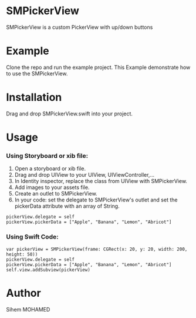 # SMPickerView
SMPickerView is a custom PickerView with up/down buttons

# Example

Clone the repo and run the example project. This Example demonstrate how to use the SMPickerView.

# Installation

Drag and drop SMPickerView.swift into your project.

# Usage

### Using Storyboard or xib file:

1. Open a storyboard or xib file.
2. Drag and drop UIView to your UIView, UIViewController,...
3. In Identity inspector, replace the class from UIView with SMPickerView.
4. Add images to your assets file.
5. Create an outlet to SMPickerView.
6. In your code: set the delegate to SMPickerView's outlet and set the pickerData attribute with an array of String.
```
pickerView.delegate = self
pickerView.pickerData = ["Apple", "Banana", "Lemon", "Abricot"]
```

### Using Swift Code:

```
var pickerView = SMPickerView(frame: CGRect(x: 20, y: 20, width: 200, height: 50))
pickerView.delegate = self
pickerView.pickerData = ["Apple", "Banana", "Lemon", "Abricot"]
self.view.addSubview(pickerView)
```
# Author

Sihem MOHAMED

